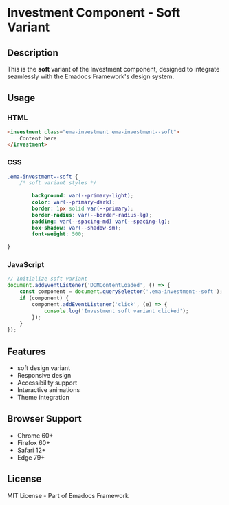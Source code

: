 # Investment Component - Soft Variant

## Description
This is the **soft** variant of the Investment component, designed to integrate seamlessly with the Emadocs Framework's design system.

## Usage

### HTML
```html
<investment class="ema-investment ema-investment--soft">
    Content here
</investment>
```

### CSS
```css
.ema-investment--soft {
    /* soft variant styles */
    
        background: var(--primary-light);
        color: var(--primary-dark);
        border: 1px solid var(--primary);
        border-radius: var(--border-radius-lg);
        padding: var(--spacing-md) var(--spacing-lg);
        box-shadow: var(--shadow-sm);
        font-weight: 500;
    
}
```

### JavaScript
```javascript
// Initialize soft variant
document.addEventListener('DOMContentLoaded', () => {
    const component = document.querySelector('.ema-investment--soft');
    if (component) {
        component.addEventListener('click', (e) => {
            console.log('Investment soft variant clicked');
        });
    }
});
```

## Features
- soft design variant
- Responsive design
- Accessibility support
- Interactive animations
- Theme integration

## Browser Support
- Chrome 60+
- Firefox 60+
- Safari 12+
- Edge 79+

## License
MIT License - Part of Emadocs Framework

